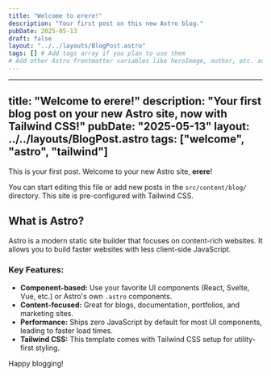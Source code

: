```yaml
---
title: "Welcome to erere!"
description: "Your first post on this new Astro blog."
pubDate: 2025-05-13
draft: false
layout: "../../layouts/BlogPost.astro"
tags: [] # Add tags array if you plan to use them
# Add other Astro frontmatter variables like heroImage, author, etc. as needed
---
```


---
title: "Welcome to erere!"
description: "Your first blog post on your new Astro site, now with Tailwind CSS!"
pubDate: "2025-05-13"
layout: ../../layouts/BlogPost.astro 
tags: ["welcome", "astro", "tailwind"]
---

This is your first post. Welcome to your new Astro site, **erere**!

You can start editing this file or add new posts in the `src/content/blog/` directory. This site is pre-configured with Tailwind CSS.

## What is Astro?

Astro is a modern static site builder that focuses on content-rich websites. It allows you to build faster websites with less client-side JavaScript.

### Key Features:

*   **Component-based:** Use your favorite UI components (React, Svelte, Vue, etc.) or Astro's own `.astro` components.
*   **Content-focused:** Great for blogs, documentation, portfolios, and marketing sites.
*   **Performance:** Ships zero JavaScript by default for most UI components, leading to faster load times.
*   **Tailwind CSS:** This template comes with Tailwind CSS setup for utility-first styling.

Happy blogging!
